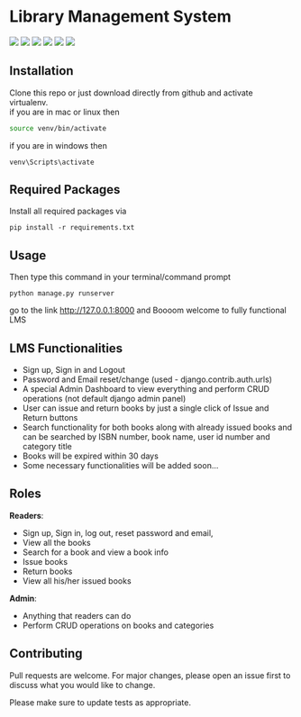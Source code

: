 # Library Management System

<img src="https://img.shields.io/badge/build-passing-success"> <img src="https://img.shields.io/badge/Python-3.8.10-blueviolet"> <img src="https://img.shields.io/badge/Django-3.2.6-blue"> <img src="https://img.shields.io/badge/SQLite-9cf"> <img src="https://img.shields.io/badge/Bootstrap--4-blueviolet"> <img src="https://img.shields.io/badge/LMS-red">


## Installation

Clone this repo or just download directly from github and activate virtualenv.<br> 
if you are in mac or linux then

```bash
source venv/bin/activate
```
if you are in windows then
```
venv\Scripts\activate
```
## Required Packages

Install all required packages via
```
pip install -r requirements.txt
```
## Usage

Then type this command in your terminal/command prompt
```
python manage.py runserver
```
go to the link http://127.0.0.1:8000 and Boooom welcome to fully functional LMS

## LMS Functionalities
 - Sign up, Sign in and Logout
 - Password and Email reset/change (used - django.contrib.auth.urls)
 - A special Admin Dashboard to view everything and perform CRUD operations (not default django admin panel)
 - User can issue and return books by just a single click of Issue and Return buttons
 - Search functionality for both books along with already issued books and can be searched by ISBN number, book name, user id number and category title
 - Books will be expired within 30 days
 - Some necessary functionalities will be added soon...
 
## Roles

 <b>Readers</b>:
  - Sign up, Sign in, log out, reset password and email, 
  - View all the books
  - Search for a book and view a book info
  - Issue books
  - Return books 
  - View all his/her issued books

 <b>Admin</b>:
  - Anything that readers can do
  - Perform CRUD operations on books and categories

## Contributing
Pull requests are welcome. For major changes, please open an issue first to discuss what you would like to change.

Please make sure to update tests as appropriate.
